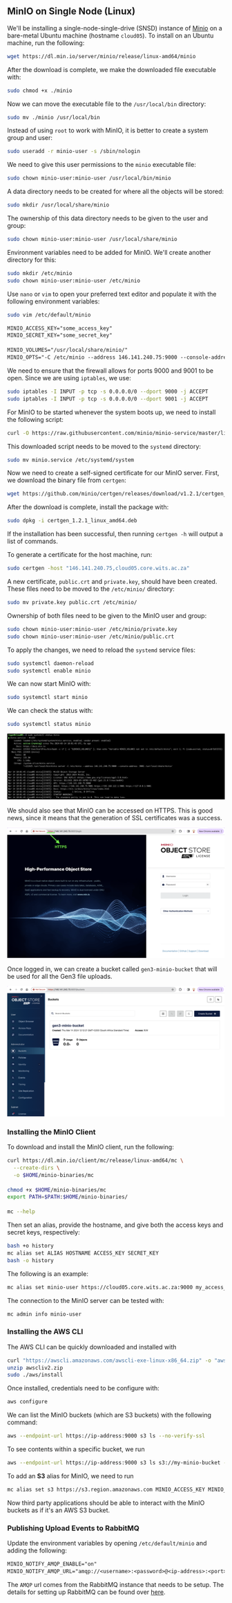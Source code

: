 ## MinIO on Single Node (Linux)
We'll be installing a single-node-single-drive (SNSD) instance of [Minio](https://min.io/docs/minio/linux/index.html) on a bare-metal Ubuntu machine (hostname `cloud05`). To install on an Ubuntu machine, run the following:
```bash
wget https://dl.min.io/server/minio/release/linux-amd64/minio
```
After the download is complete, we make the downloaded file executable with:
```bash
sudo chmod +x ./minio
```
Now we can move the executable file to the `/usr/local/bin` directory:
```bash
sudo mv ./minio /usr/local/bin
``` 
Instead of using `root` to work with MinIO, it is better to create a system group and user:
```bash
sudo useradd -r minio-user -s /sbin/nologin
```
We need to give this user permissions to the `minio` executable file:
```bash
sudo chown minio-user:minio-user /usr/local/bin/minio
```
A data directory needs to be created for where all the objects will be stored:
```bash
sudo mkdir /usr/local/share/minio
```
The ownership of this data directory needs to be given to the user and group:
```bash
sudo chown minio-user:minio-user /usr/local/share/minio
```
Environment variables need to be added for MinIO. We'll create another directory for this:
```bash
sudo mkdir /etc/minio
sudo chown minio-user:minio-user /etc/minio
```
Use `nano` or `vim` to open your preferred text editor and populate it with the following environment variables:
```bash
sudo vim /etc/default/minio
```
```txt
MINIO_ACCESS_KEY="some_access_key"
MINIO_SECRET_KEY="some_secret_key"

MINIO_VOLUMES="/usr/local/share/minio/"
MINIO_OPTS="-C /etc/minio --address 146.141.240.75:9000 --console-address 146.141.240.75:9001"
```
We need to ensure that the firewall allows for ports 9000 and 9001 to be open. Since we are using `iptables`, we use:
```bash
sudo iptables -I INPUT -p tcp -s 0.0.0.0/0 --dport 9000 -j ACCEPT
sudo iptables -I INPUT -p tcp -s 0.0.0.0/0 --dport 9001 -j ACCEPT
```
For MinIO to be started whenever the system boots up, we need to install the following script:
```bash
curl -O https://raw.githubusercontent.com/minio/minio-service/master/linux-systemd/minio.service
```
This downloaded script needs to be moved to the `systemd` directory:
```bash
sudo mv minio.service /etc/systemd/system
```
Now we need to create a self-signed certificate for our MinIO server. First, we download the binary file from `certgen`:
```bash
wget https://github.com/minio/certgen/releases/download/v1.2.1/certgen_1.2.1_linux_amd64.deb
```
After the download is complete, install the package with:
```bash
sudo dpkg -i certgen_1.2.1_linux_amd64.deb
```
If the installation has been successful, then running `certgen -h` will output a list of commands.   

To generate a certificate for the host machine, run:
```bash
sudo certgen -host "146.141.240.75,cloud05.core.wits.ac.za"
```
A new certificate, `public.crt` and `private.key`, should have been created. These files need to be moved to the `/etc/minio/` directory:
```bash
sudo mv private.key public.crt /etc/minio/
```
Ownership of both files need to be given to the MinIO user and group:
```bash
sudo chown minio-user:minio-user /etc/minio/private.key
sudo chown minio-user:minio-user /etc/minio/public.crt
```
To apply the changes, we need to reload the `systemd` service files:
```bash
sudo systemctl daemon-reload
sudo systemctl enable minio
```
We can now start MinIO with:
```bash
sudo systemctl start minio
```
We can check the status with:
```bash
sudo systemctl status minio
```
![MinIO Status](../public/assets/images/minio-status.png "MinIO Status")    

We should also see that MinIO can be accessed on HTTPS. This is good news, since it means that the generation of SSL certificates was a success.   

![MinIO HTTPS Login](../public/assets/images/minio-https-login.png "MinIO HTTPS Login") 

Once logged in, we can create a bucket called `gen3-minio-bucket` that will be used for all the Gen3 file uploads.   

![Gen3 MinIO Bucket](../public/assets/images/gen3-minio-bucket.png "Gen3 MinIO Bucket") 

### Installing the MinIO Client
To download and install the MinIO client, run the following:
```bash
curl https://dl.min.io/client/mc/release/linux-amd64/mc \
  --create-dirs \
  -o $HOME/minio-binaries/mc

chmod +x $HOME/minio-binaries/mc
export PATH=$PATH:$HOME/minio-binaries/

mc --help
```
Then set an alias, provide the hostname, and give both the access keys and secret keys, respectively:
```bash
bash +o history
mc alias set ALIAS HOSTNAME ACCESS_KEY SECRET_KEY
bash -o history
```
The following is an example:
```bash
mc alias set minio-user https://cloud05.core.wits.ac.za:9000 my_access_key my_secret_key
```
The connection to the MinIO server can be tested with:
```bash
mc admin info minio-user
```

### Installing the AWS CLI
The AWS CLI can be quickly downloaded and installed with
```bash
curl "https://awscli.amazonaws.com/awscli-exe-linux-x86_64.zip" -o "awscliv2.zip"
unzip awscliv2.zip
sudo ./aws/install
```
Once installed, credentials need to be configure with:
```bash
aws configure
```
We can list the MinIO buckets (which are S3 buckets) with the following command:
```bash
aws --endpoint-url https://ip-address:9000 s3 ls --no-verify-ssl
```
To see contents within a specific bucket, we run
```bash
aws --endpoint-url https://ip-address:9000 s3 ls s3://my-minio-bucket --no-verify-ssl
```
To add an **S3** alias for MinIO, we need to run
```bash
mc alias set s3 https://s3.region.amazonaws.com MINIO_ACCESS_KEY MINIO_SECRET_KEY
```
Now third party applications should be able to interact with the MinIO buckets as if it's an AWS S3 bucket.   

### Publishing Upload Events to RabbitMQ
Update the environment variables by opening `/etc/default/minio` and adding the following:
```txt
MINIO_NOTIFY_AMQP_ENABLE="on"
MINIO_NOTIFY_AMQP_URL="amqp://<username>:<password>@<ip-address>:<port>/<vhost>"
```
The `AMQP` url comes from the RabbitMQ instance that needs to be setup.  The details for setting up RabbitMQ can be found over [here](./setting_up_rabbitmq.md).
